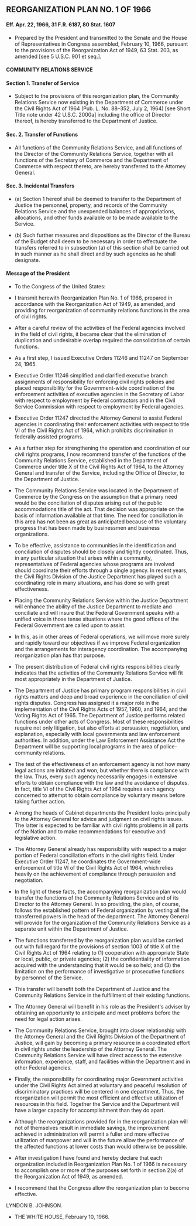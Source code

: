 ## **REORGANIZATION PLAN NO. 1 OF 1966**
#### Eff. Apr. 22, 1966, 31 F.R. 6187, 80 Stat. 1607
* Prepared by the President and transmitted to the Senate and the House of Representatives in Congress assembled, February 10, 1966, pursuant to the provisions of the Reorganization Act of 1949, 63 Stat. 203, as amended [see 5 U.S.C. 901 et seq.].

#### COMMUNITY RELATIONS SERVICE
#### Section 1. Transfer of Service
* Subject to the provisions of this reorganization plan, the Community Relations Service now existing in the Department of Commerce under the Civil Rights Act of 1964 (Pub. L. No. 88–352, July 2, 1964) [see Short Title note under 42 U.S.C. 2000a] including the office of Director thereof, is hereby transferred to the Department of Justice.

#### Sec. 2. Transfer of Functions
* All functions of the Community Relations Service, and all functions of the Director of the Community Relations Service, together with all functions of the Secretary of Commerce and the Department of Commerce with respect thereto, are hereby transferred to the Attorney General.

#### Sec. 3. Incidental Transfers
* (a) Section 1 hereof shall be deemed to transfer to the Department of Justice the personnel, property, and records of the Community Relations Service and the unexpended balances of appropriations, allocations, and other funds available or to be made available to the Service.

* (b) Such further measures and dispositions as the Director of the Bureau of the Budget shall deem to be necessary in order to effectuate the transfers referred to in subsection (a) of this section shall be carried out in such manner as he shall direct and by such agencies as he shall designate.

#### Message of the President
* To the Congress of the United States:

* I transmit herewith Reorganization Plan No. 1 of 1966, prepared in accordance with the Reorganization Act of 1949, as amended, and providing for reorganization of community relations functions in the area of civil rights.

* After a careful review of the activities of the Federal agencies involved in the field of civil rights, it became clear that the elimination of duplication and undesirable overlap required the consolidation of certain functions.

* As a first step, I issued Executive Orders 11246 and 11247 on September 24, 1965.

* Executive Order 11246 simplified and clarified executive branch assignments of responsibility for enforcing civil rights policies and placed responsibility for the Government-wide coordination of the enforcement activities of executive agencies in the Secretary of Labor with respect to employment by Federal contractors and in the Civil Service Commission with respect to employment by Federal agencies.

* Executive Order 11247 directed the Attorney General to assist Federal agencies in coordinating their enforcement activities with respect to title VI of the Civil Rights Act of 1964, which prohibits discrimination in federally assisted programs.

* As a further step for strengthening the operation and coordination of our civil rights programs, I now recommend transfer of the functions of the Community Relations Service, established in the Department of Commerce under title X of the Civil Rights Act of 1964, to the Attorney General and transfer of the Service, including the Office of Director, to the Department of Justice.

* The Community Relations Service was located in the Department of Commerce by the Congress on the assumption that a primary need would be the conciliation of disputes arising out of the public accommodations title of the act. That decision was appropriate on the basis of information available at that time. The need for conciliation in this area has not been as great as anticipated because of the voluntary progress that has been made by businessmen and business organizations.

* To be effective, assistance to communities in the identification and conciliation of disputes should be closely and tightly coordinated. Thus, in any particular situation that arises within a community, representatives of Federal agencies whose programs are involved should coordinate their efforts through a single agency. In recent years, the Civil Rights Division of the Justice Department has played such a coordinating role in many situations, and has done so with great effectiveness.

* Placing the Community Relations Service within the Justice Department will enhance the ability of the Justice Department to mediate and conciliate and will insure that the Federal Government speaks with a unified voice in those tense situations where the good offices of the Federal Government are called upon to assist.

* In this, as in other areas of Federal operations, we will move more surely and rapidly toward our objectives if we improve Federal organization and the arrangements for interagency coordination. The accompanying reorganization plan has that purpose.

* The present distribution of Federal civil rights responsibilities clearly indicates that the activities of the Community Relations Service will fit most appropriately in the Department of Justice.

* The Department of Justice has primary program responsibilities in civil rights matters and deep and broad experience in the conciliation of civil rights disputes. Congress has assigned it a major role in the implementation of the Civil Rights Acts of 1957, 1960, and 1964, and the Voting Rights Act of 1965. The Department of Justice performs related functions under other acts of Congress. Most of these responsibilities require not only litigation, but also efforts at persuasion, negotiation, and explanation, especially with local governments and law enforcement authorities. In addition, under the Law Enforcement Assistance Act the Department will be supporting local programs in the area of police-community relations.

* The test of the effectiveness of an enforcement agency is not how many legal actions are initiated and won, but whether there is compliance with the law. Thus, every such agency necessarily engages in extensive efforts to obtain compliance with the law and the avoidance of disputes. In fact, title VI of the Civil Rights Act of 1964 requires each agency concerned to attempt to obtain compliance by voluntary means before taking further action.

* Among the heads of Cabinet departments the President looks principally to the Attorney General for advice and judgment on civil rights issues. The latter is expected to be familiar with civil rights problems in all parts of the Nation and to make recommendations for executive and legislative action.

* The Attorney General already has responsibility with respect to a major portion of Federal conciliation efforts in the civil rights field. Under Executive Order 11247, he coordinates the Government-wide enforcement of title VI of the Civil Rights Act of 1964, which relies heavily on the achievement of compliance through persuasion and negotiation.

* In the light of these facts, the accompanying reorganization plan would transfer the functions of the Community Relations Service and of its Director to the Attorney General. In so providing, the plan, of course, follows the established pattern of Federal organization by vesting all the transferred powers in the head of the department. The Attorney General will provide for the organization of the Community Relations Service as a separate unit within the Department of Justice.

* The functions transferred by the reorganization plan would be carried out with full regard for the provisions of section 1003 of title X of the Civil Rights Act of 1964 relating to (1) cooperation with appropriate State or local, public, or private agencies; (2) the confidentiality of information acquired with the understanding that it would be so held; and (3) the limitation on the performance of investigative or prosecutive functions by personnel of the Service.

* This transfer will benefit both the Department of Justice and the Community Relations Service in the fulfillment of their existing functions.

* The Attorney General will benefit in his role as the President's adviser by obtaining an opportunity to anticipate and meet problems before the need for legal action arises.

* The Community Relations Service, brought into closer relationship with the Attorney General and the Civil Rights Division of the Department of Justice, will gain by becoming a primary resource in a coordinated effort in civil rights under the leadership of the Attorney General. The Community Relations Service will have direct access to the extensive information, experience, staff, and facilities within the Department and in other Federal agencies.

* Finally, the responsibility for coordinating major Government activities under the Civil Rights Act aimed at voluntary and peaceful resolution of discriminatory practices will be centered in one department. Thus, the reorganization will permit the most efficient and effective utilization of resources in this field. Together the Service and the Department will have a larger capacity for accomplishment than they do apart.

* Although the reorganizations provided for in the reorganization plan will not of themselves result in immediate savings, the improvement achieved in administration will permit a fuller and more effective utilization of manpower and will in the future allow the performance of the affected functions at lower costs than would otherwise be possible.

* After investigation I have found and hereby declare that each organization included in Reorganization Plan No. 1 of 1966 is necessary to accomplish one or more of the purposes set forth in section 2(a) of the Reorganization Act of 1949, as amended.

* I recommend that the Congress allow the reorganization plan to become effective.

LYNDON B. JOHNSON.&nbsp;&nbsp;&nbsp;&nbsp;&nbsp;&nbsp;


* THE WHITE HOUSE, February 10, 1966.